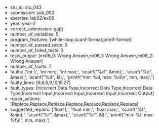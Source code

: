 - stu_id: stu_043	       
- submission: sub_002
- exercise: lab02/ex06
- year: year-2
- correct_submission: [path](https://github.com/pmorvalho/C-Pack-IPAs/blob/main/correct_submissions/year-2/lab02/ex06/ex06-stu_043-sub_003)
- number_of_variables: 5
- program_features: [while-loop,scanf-format,printf-format] 
- number_of_passed_tests: 0
- number_of_failed_tests: 3
- tests_output: [ex06_0: Wrong Answer,ex06_1: Wrong Answer,ex06_2: Wrong Answer]
- number_of_faults: 7
- faults: ['int l;', 'int min;', 'int max;', 'scanf("%d", &min);', 'scanf("%d", &max);', 'scanf("%d", &l);', 'printf("min: %d, max: %d\n", min, max);']
- faulty_lines: [6,6,6,9,10,19,27]
- fault_types: [Incorrect Data Type,Incorrect Data Type,Incorrect Data Type,Incorrect Input,Incorrect Input,Incorrect Input,Incorrect Output]
- repair_actions: [Replace,Replace,Replace,Replace,Replace,Replace,Replace] 
- suggested_repairs: ['float l;', 'float min;', 'float max;', 'scanf("%f", &min);', 'scanf("%f", &max);', 'scanf("%f", &l);', 'printf("min: %f, max: %f\n", min, max);']
